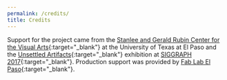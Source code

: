 ```yaml
---
permalink: /credits/
title: Credits
---
```

Support for the project came from the [Stanlee and Gerald Rubin Center for the Visual Arts](http://rubin.utep.edu/){:target="_blank"} at the University of Texas at El Paso and the [Unsettled Artifacts](http://s2017.siggraph.org/content/art-gallery){:target="_blank"} exhibition at [SIGGRAPH 2017](http://s2017.siggraph.org/){:target="_blank"}. Production support was provided by [Fab Lab El Paso](http://fablabelpaso.org/){:target="_blank"}.
